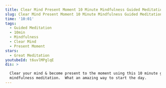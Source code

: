 ```yaml
---
title: Clear Mind Present Moment 10 Minute Mindfulness Guided Meditation
slug: Clear Mind Present Moment 10 Minute Mindfulness Guided Meditation
time: '10:01'
tags:
  - Guided Meditation
  - 10min
  - Mindfulness
  - Clear Mind
  - Present Moment
stars:
  - Great Meditation
youtubeId: t6uvlMPglqE
dis: >

  Clear your mind & become present to the moment using this 10 minute guided
  mindfulness meditation.  What an amazing way to start the day.
---
```



